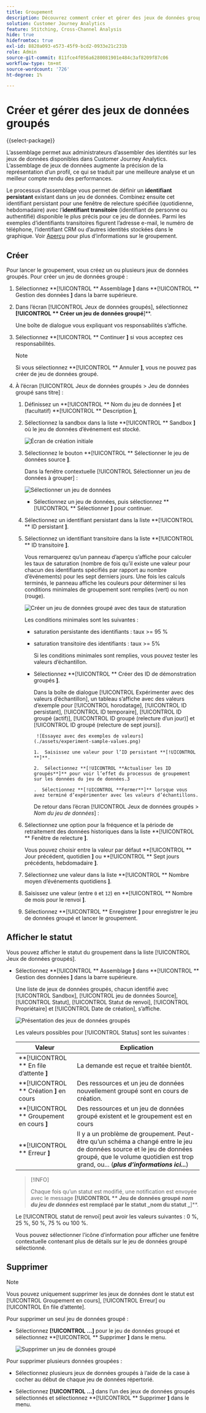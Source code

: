 ```yaml
---
title: Groupement
description: Découvrez comment créer et gérer des jeux de données groupés
solution: Customer Journey Analytics
feature: Stitching, Cross-Channel Analysis
hide: true
hidefromtoc: true
exl-id: 8820a093-e573-45f9-bcd2-0933e21c231b
role: Admin
source-git-commit: 811fce4f056a6280081901e484c3af8209f87c06
workflow-type: tm+mt
source-wordcount: '726'
ht-degree: 1%

---
```


# Créer et gérer des jeux de données groupés

{{select-package}}

L’assemblage permet aux administrateurs d’assembler des identités sur les jeux de données disponibles dans Customer Journey Analytics. L’assemblage de jeux de données augmente la précision de la représentation d’un profil, ce qui se traduit par une meilleure analyse et un meilleur compte rendu des performances.

Le processus d’assemblage vous permet de définir un **identifiant persistant** existant dans un jeu de données. Combinez ensuite cet identifiant persistant pour une fenêtre de relecture spécifiée (quotidienne, hebdomadaire) avec l’**identifiant transitoire** (identifiant de personne ou authentifié) disponible le plus précis pour ce jeu de données. Parmi les exemples d’identifiants transitoires figurent l’adresse e-mail, le numéro de téléphone, l’identifiant CRM ou d’autres identités stockées dans le graphique. Voir [Aperçu](overview.md) pour plus d’informations sur le groupement.

## Créer

Pour lancer le groupement, vous créez un ou plusieurs jeux de données groupés. Pour créer un jeu de données groupé :

1. Sélectionnez **[!UICONTROL ** Assemblage **]** dans **[!UICONTROL ** Gestion des données **]** dans la barre supérieure.

2. Dans l’écran [!UICONTROL Jeux de données groupés], sélectionnez **[!UICONTROL ** Créer un jeu de données groupé&#x200B;**]**.

   Une boîte de dialogue vous expliquant vos responsabilités s’affiche.

3. Sélectionnez **[!UICONTROL ** Continuer **]** si vous acceptez ces responsabilités.

   >[!NOTE]
   >
   >    Si vous sélectionnez **[!UICONTROL ** Annuler **]**, vous ne pouvez pas créer de jeu de données groupé.

4. À l’écran [!UICONTROL Jeux de données groupés > Jeu de données groupé sans titre] :

   1. Définissez un **[!UICONTROL ** Nom du jeu de données **]** et (facultatif) **[!UICONTROL ** Description **]**,

   2. Sélectionnez la sandbox dans la liste **[!UICONTROL ** Sandbox **]** où le jeu de données d’événement est stocké.

      ![Écran de création initiale](./assets/create-initial.png)

   3. Sélectionnez le bouton **[!UICONTROL ** Sélectionner le jeu de données source **]**.

      Dans la fenêtre contextuelle [!UICONTROL Sélectionner un jeu de données à grouper] :

      ![Sélectionner un jeu de données](./assets/select-one-dataset.png)

      - Sélectionnez un jeu de données, puis sélectionnez **[!UICONTROL ** Sélectionner **]** pour continuer.

   4. Sélectionnez un identifiant persistant dans la liste **[!UICONTROL ** ID persistant **]**.

   5. Sélectionnez un identifiant transitoire dans la liste **[!UICONTROL ** ID transitoire **]**.

      Vous remarquerez qu’un panneau d’aperçu s’affiche pour calculer les taux de saturation (nombre de fois qu’il existe une valeur pour chacun des identifiants spécifiés par rapport au nombre d’événements) pour les sept derniers jours. Une fois les calculs terminés, le panneau affiche les couleurs pour déterminer si les conditions minimales de groupement sont remplies (vert) ou non (rouge).

      ![Créer un jeu de données groupé avec des taux de staturation](./assets/create-before-experimenting.png)

      Les conditions minimales sont les suivantes :

      - saturation persistante des identifiants : taux >= 95 %

      - saturation transitoire des identifiants : taux >= 5%

        Si les conditions minimales sont remplies, vous pouvez tester les valeurs d’échantillon.

      - Sélectionnez **[!UICONTROL ** Créer des ID de démonstration groupés **]**.

        Dans la boîte de dialogue [!UICONTROL Expérimenter avec des valeurs d’échantillon], un tableau s’affiche avec des valeurs d’exemple pour [!UICONTROL horodatage], [!UICONTROL ID persistant], [!UICONTROL ID temporaire], [!UICONTROL ID groupé (actif)], [!UICONTROL ID groupé (relecture d’un jour)] et [!UICONTROL ID groupé (relecture de sept jours)].

             ![Essayez avec des exemples de valeurs](./assets/experiment-sample-values.png)
            
            1.  Saisissez une valeur pour l’ID persistant **[!UICONTROL **]**.
            
            2.  Sélectionnez **[!UICONTROL **Actualiser les ID groupés**]** pour voir l’effet du processus de groupement sur les données du jeu de données.3 
            
            .  Sélectionnez **[!UICONTROL **Fermer**]** lorsque vous avez terminé d’expérimenter avec les valeurs d’échantillons.
        

        De retour dans l’écran [!UICONTROL Jeux de données groupés > _Nom du jeu de données_] :

   6. Sélectionnez une option pour la fréquence et la période de retraitement des données historiques dans la liste **[!UICONTROL ** Fenêtre de relecture **]**.

      Vous pouvez choisir entre la valeur par défaut **[!UICONTROL ** Jour précédent, quotidien **]** ou **[!UICONTROL ** Sept jours précédents, hebdomadaire **]**.

   7. Sélectionnez une valeur dans la liste **[!UICONTROL ** Nombre moyen d’événements quotidiens **]**.

   8. Saisissez une valeur (entre `0` et `12`) en **[!UICONTROL ** Nombre de mois pour le renvoi **]**.

   9. Sélectionnez **[!UICONTROL ** Enregistrer **]** pour enregistrer le jeu de données groupé et lancer le groupement.

## Afficher le statut

Vous pouvez afficher le statut du groupement dans la liste [!UICONTROL Jeux de données groupés].

- Sélectionnez **[!UICONTROL ** Assemblage **]** dans **[!UICONTROL ** Gestion des données **]** dans la barre supérieure.

  Une liste de jeux de données groupés, chacun identifié avec [!UICONTROL Sandbox], [!UICONTROL jeu de données Source], [!UICONTROL Statut], [!UICONTROL Statut de renvoi], [!UICONTROL Propriétaire] et [!UICONTROL Date de création], s’affiche.

  ![Présentation des jeux de données groupés](./assets/overview-stitched-datasetts.png)

  Les valeurs possibles pour [!UICONTROL Status] sont les suivantes :

  | Valeur | Explication |
  |-----|-----|
  | **[!UICONTROL ** En file d’attente **]** | La demande est reçue et traitée bientôt. |
  | **[!UICONTROL ** Création **]** en cours | Des ressources et un jeu de données nouvellement groupé sont en cours de création. |
  | **[!UICONTROL ** Groupement en cours **]** | Des ressources et un jeu de données groupé existent et le groupement est en cours |
  | **[!UICONTROL ** Erreur **]** | Il y a un problème de groupement. Peut-être qu’un schéma a changé entre le jeu de données source et le jeu de données groupé, que le volume quotidien est trop grand, ou... (_**plus d’informations ici...**_) |

  >[!INFO]
  >
  >    Chaque fois qu’un statut est modifié, une notification est envoyée avec le message **[!UICONTROL ** Jeu de données groupé _nom du jeu de données_ est remplacé par le statut _nom du statut _**]**.


  Le [!UICONTROL statut de renvoi] peut avoir les valeurs suivantes : 0 %, 25 %, 50 %, 75 % ou 100 %.

  Vous pouvez sélectionner l’icône d’information pour afficher une fenêtre contextuelle contenant plus de détails sur le jeu de données groupé sélectionné.


## Supprimer

>[!NOTE]
>
>Vous pouvez uniquement supprimer les jeux de données dont le statut est [!UICONTROL Groupement en cours], [!UICONTROL Erreur] ou [!UICONTROL En file d’attente].


Pour supprimer un seul jeu de données groupé :

- Sélectionnez **[!UICONTROL **...**]** pour le jeu de données groupé et sélectionnez **[!UICONTROL ** Supprimer **]** dans le menu.

  ![Supprimer un jeu de données groupé](./assets/delete-stitched-dataset.png)

Pour supprimer plusieurs données groupées :

- Sélectionnez plusieurs jeux de données groupés à l’aide de la case à cocher au début de chaque jeu de données répertorié.

- Sélectionnez **[!UICONTROL **...**]** dans l’un des jeux de données groupés sélectionnés et sélectionnez **[!UICONTROL ** Supprimer **]** dans le menu.
